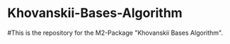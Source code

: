 # Khovanskii-Bases-Algorithm
#This is the repository for the M2-Package "Khovanskii Bases Algorithm".
